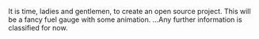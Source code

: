It is time, ladies and gentlemen, to create an open source project.
This will be a fancy fuel gauge with some animation.
...Any further information is classified for now.
